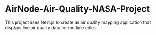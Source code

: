 # AirNode-Air-Quality-NASA-Project
This project uses Next.js to create an air quality mapping application that displays live air quality data for multiple cities.
